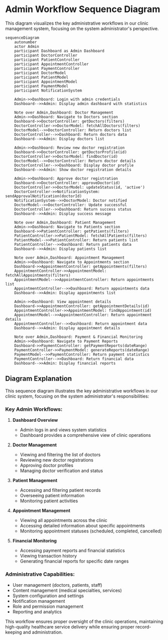 # Admin Workflow Sequence Diagram

This diagram visualizes the key administrative workflows in our clinic management system, focusing on the system administrator's perspective.

```mermaid
sequenceDiagram
    autonumber
    actor Admin
    participant Dashboard as Admin Dashboard
    participant DoctorController
    participant PatientController
    participant AppointmentController
    participant PaymentController
    participant DoctorModel
    participant PatientModel
    participant AppointmentModel
    participant PaymentModel
    participant NotificationSystem
    
    Admin->>Dashboard: Login with admin credentials
    Dashboard-->>Admin: Display admin dashboard with statistics
    
    Note over Admin,Dashboard: Doctor Management
    Admin->>Dashboard: Navigate to Doctors section
    Dashboard->>DoctorController: getDoctors(filters)
    DoctorController->>DoctorModel: fetchAllDoctors(filters)
    DoctorModel-->>DoctorController: Return doctors list
    DoctorController-->>Dashboard: Return doctors data
    Dashboard-->>Admin: Display doctors list
    
    Admin->>Dashboard: Review new doctor registration
    Dashboard->>DoctorController: getDoctorProfile(id)
    DoctorController->>DoctorModel: findDoctor(id)
    DoctorModel-->>DoctorController: Return doctor details
    DoctorController-->>Dashboard: Display doctor profile
    Dashboard-->>Admin: Show doctor registration details
    
    Admin->>Dashboard: Approve doctor registration
    Dashboard->>DoctorController: approveDoctor(id)
    DoctorController->>DoctorModel: updateStatus(id, 'active')
    DoctorController->>NotificationSystem: sendApprovalNotification(doctorId)
    NotificationSystem-->>DoctorModel: Doctor notified
    DoctorModel-->>DoctorController: Update successful
    DoctorController-->>Dashboard: Return success status
    Dashboard-->>Admin: Display success message
    
    Note over Admin,Dashboard: Patient Management
    Admin->>Dashboard: Navigate to Patients section
    Dashboard->>PatientController: getPatients(filters)
    PatientController->>PatientModel: fetchAllPatients(filters)
    PatientModel-->>PatientController: Return patients list
    PatientController-->>Dashboard: Return patients data
    Dashboard-->>Admin: Display patients list
    
    Note over Admin,Dashboard: Appointment Management
    Admin->>Dashboard: Navigate to Appointments section
    Dashboard->>AppointmentController: getAppointments(filters)
    AppointmentController->>AppointmentModel: fetchAllAppointments(filters)
    AppointmentModel-->>AppointmentController: Return appointments list
    AppointmentController-->>Dashboard: Return appointments data
    Dashboard-->>Admin: Display appointments list
    
    Admin->>Dashboard: View appointment details
    Dashboard->>AppointmentController: getAppointmentDetails(id)
    AppointmentController->>AppointmentModel: findAppointment(id)
    AppointmentModel-->>AppointmentController: Return appointment details
    AppointmentController-->>Dashboard: Return appointment data
    Dashboard-->>Admin: Display appointment details
    
    Note over Admin,Dashboard: Payment & Financial Monitoring
    Admin->>Dashboard: Navigate to Payment Reports
    Dashboard->>PaymentController: getPaymentReports(dateRange)
    PaymentController->>PaymentModel: generateReports(dateRange)
    PaymentModel-->>PaymentController: Return payment statistics
    PaymentController-->>Dashboard: Return financial data
    Dashboard-->>Admin: Display financial reports
```

## Diagram Explanation

This sequence diagram illustrates the key administrative workflows in our clinic system, focusing on the system administrator's responsibilities:

### Key Admin Workflows:

1. **Dashboard Overview**
   - Admin logs in and views system statistics
   - Dashboard provides a comprehensive view of clinic operations

2. **Doctor Management**
   - Viewing and filtering the list of doctors
   - Reviewing new doctor registrations
   - Approving doctor profiles
   - Managing doctor verification and status

3. **Patient Management**
   - Accessing and filtering patient records
   - Overseeing patient information
   - Monitoring patient activities

4. **Appointment Management**
   - Viewing all appointments across the clinic
   - Accessing detailed information about specific appointments
   - Monitoring appointment statuses (scheduled, completed, cancelled)

5. **Financial Monitoring**
   - Accessing payment reports and financial statistics
   - Viewing transaction history
   - Generating financial reports for specific date ranges

### Administrative Capabilities:
- User management (doctors, patients, staff)
- Content management (medical specialties, services)
- System configuration and settings
- Notification management
- Role and permission management
- Reporting and analytics

This workflow ensures proper oversight of the clinic operations, maintaining high-quality healthcare service delivery while ensuring proper record-keeping and administration.
